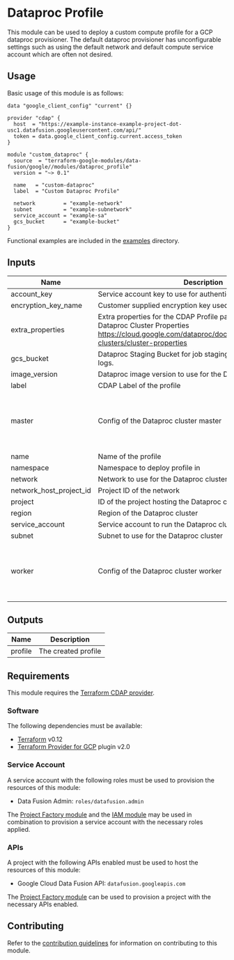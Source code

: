 # Dataproc Profile

This module can be used to deploy a custom compute profile for a GCP dataproc
provisioner. The default dataproc provisioner has unconfigurable settings such
as using the default network and default compute service account which are often
not desired.

## Usage

Basic usage of this module is as follows:

```hcl
data "google_client_config" "current" {}

provider "cdap" {
  host  = "https://example-instance-example-project-dot-usc1.datafusion.googleusercontent.com/api/"
  token = data.google_client_config.current.access_token
}

module "custom_dataproc" {
  source  = "terraform-google-modules/data-fusion/google//modules/dataproc_profile"
  version = "~> 0.1"

  name   = "custom-dataproc"
  label  = "Custom Dataproc Profile"

  network         = "example-network"
  subnet          = "example-subnetwork"
  service_account = "example-sa"
  gcs_bucket      = "example-bucket"
}
```

Functional examples are included in the
[examples](../../examples/) directory.

<!-- BEGINNING OF PRE-COMMIT-TERRAFORM DOCS HOOK -->
## Inputs

| Name | Description | Type | Default | Required |
|------|-------------|------|---------|:--------:|
| account\_key | Service account key to use for authentication | `string` | `""` | no |
| encryption\_key\_name | Customer supplied encryption key used by the Dataproc cluster | `string` | `""` | no |
| extra\_properties | Extra properties for the CDAP Profile payload. This can include Dataproc Cluster Properties https://cloud.google.com/dataproc/docs/concepts/configuring-clusters/cluster-properties | `map(string)` | `{}` | no |
| gcs\_bucket | Dataproc Staging Bucket for job staging job artifacts and driver logs. | `string` | `""` | no |
| image\_version | Dataproc image version to use for the Dataproc cluster | `string` | `""` | no |
| label | CDAP Label of the profile | `string` | n/a | yes |
| master | Config of the Dataproc cluster master | <pre>object({<br>    num_nodes = number<br>    num_cpus  = number<br>    memory_gb = number<br>    disk_gb   = number<br>  })</pre> | <pre>{<br>  "disk_gb": 1000,<br>  "memory_gb": 52,<br>  "num_cpus": 8,<br>  "num_nodes": 1<br>}</pre> | no |
| name | Name of the profile | `string` | n/a | yes |
| namespace | Namespace to deploy profile in | `string` | `"default"` | no |
| network | Network to use for the Dataproc cluster | `string` | `"default"` | no |
| network\_host\_project\_id | Project ID of the network | `string` | `""` | no |
| project | ID of the project hosting the Dataproc cluster | `string` | `"auto-detect"` | no |
| region | Region of the Dataproc cluster | `string` | `"auto-detect"` | no |
| service\_account | Service account to run the Dataproc cluster as | `string` | `""` | no |
| subnet | Subnet to use for the Dataproc cluster | `string` | `""` | no |
| worker | Config of the Dataproc cluster worker | <pre>object({<br>    num_nodes = number<br>    num_cpus  = number<br>    memory_gb = number<br>    disk_gb   = number<br>  })</pre> | <pre>{<br>  "disk_gb": 1000,<br>  "memory_gb": 52,<br>  "num_cpus": 8,<br>  "num_nodes": 5<br>}</pre> | no |

## Outputs

| Name | Description |
|------|-------------|
| profile | The created profile |

<!-- END OF PRE-COMMIT-TERRAFORM DOCS HOOK -->

## Requirements

This module requires the
[Terraform CDAP provider](https://googlecloudplatform.github.io/terraform-provider-cdap/).

### Software

The following dependencies must be available:

- [Terraform][terraform] v0.12
- [Terraform Provider for GCP][terraform-provider-gcp] plugin v2.0

### Service Account

A service account with the following roles must be used to provision
the resources of this module:

- Data Fusion Admin: `roles/datafusion.admin`

The [Project Factory module][project-factory-module] and the
[IAM module][iam-module] may be used in combination to provision a
service account with the necessary roles applied.

### APIs

A project with the following APIs enabled must be used to host the
resources of this module:

- Google Cloud Data Fusion API: `datafusion.googleapis.com`

The [Project Factory module][project-factory-module] can be used to
provision a project with the necessary APIs enabled.

## Contributing

Refer to the [contribution guidelines](./CONTRIBUTING.md) for
information on contributing to this module.

[iam-module]: https://registry.terraform.io/modules/terraform-google-modules/iam/google
[project-factory-module]: https://registry.terraform.io/modules/terraform-google-modules/project-factory/google
[terraform-provider-gcp]: https://www.terraform.io/docs/providers/google/index.html
[terraform]: https://www.terraform.io/downloads.html
